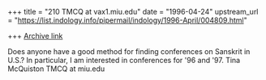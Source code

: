 +++
title = "210 TMCQ at vax1.miu.edu"
date = "1996-04-24"
upstream_url = "https://list.indology.info/pipermail/indology/1996-April/004809.html"

+++
[Archive link](https://list.indology.info/pipermail/indology/1996-April/004809.html)

Does anyone have a good method for finding conferences on Sanskrit in U.S.?  In
particular, I am interested in conferences for '96 and '97.
Tina McQuiston
TMCQ at miu.edu




